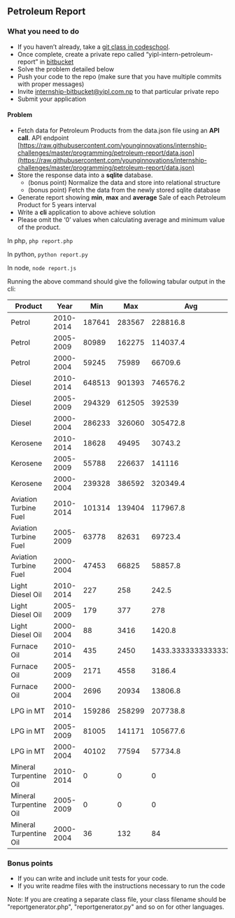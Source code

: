 ## Petroleum Report

### What you need to do

* If you haven’t already, take a [git class in codeschool](https://www.codeschool.com/courses/try-git).
* Once complete, create a private repo called “yipl-intern-petroleum-report” in [bitbucket](https://bitbucket.org)
* Solve the problem detailed below
* Push your code to the repo (make sure that you have multiple commits with proper messages)
* Invite internship-bitbucket@yipl.com.np to that particular private repo
* Submit your application

#### Problem

- Fetch data for Petroleum Products from the data.json file using an **API call**. API endpoint [https://raw.githubusercontent.com/younginnovations/internship-challenges/master/programming/petroleum-report/data.json](https://raw.githubusercontent.com/younginnovations/internship-challenges/master/programming/petroleum-report/data.json)
- Store the response data into a **sqlite** database. 
	- (bonus point) Normalize the data and store into relational structure
	- (bonus point) Fetch the data from the newly stored sqlite database
- Generate report showing **min**, **max** and **average** Sale of each Petroleum Product for 5 years interval
- Write a **cli** application to above achieve solution
- Please omit the ‘0’ values when calculating average and minimum value of the product.

In php,
`php report.php`

In python,
`python report.py`

In node,
`node report.js`

Running the above command should give the following tabular output in the cli:

|        Product         |    Year   |  Min   |  Max   |        Avg         |
|------------------------|-----------|--------|--------|--------------------|
|         Petrol         | 2010-2014 | 187641 | 283567 |      228816.8      |
|         Petrol         | 2005-2009 | 80989  | 162275 |      114037.4      |
|         Petrol         | 2000-2004 | 59245  | 75989  |      66709.6       |
|         Diesel         | 2010-2014 | 648513 | 901393 |      746576.2      |
|         Diesel         | 2005-2009 | 294329 | 612505 |       392539       |
|         Diesel         | 2000-2004 | 286233 | 326060 |      305472.8      |
|        Kerosene        | 2010-2014 | 18628  | 49495  |      30743.2       |
|        Kerosene        | 2005-2009 | 55788  | 226637 |       141116       |
|        Kerosene        | 2000-2004 | 239328 | 386592 |      320349.4      |
| Aviation Turbine Fuel  | 2010-2014 | 101314 | 139404 |      117967.8      |
| Aviation Turbine Fuel  | 2005-2009 | 63778  | 82631  |      69723.4       |
| Aviation Turbine Fuel  | 2000-2004 | 47453  | 66825  |      58857.8       |
|    Light Diesel Oil    | 2010-2014 |  227   |  258   |       242.5        |
|    Light Diesel Oil    | 2005-2009 |  179   |  377   |        278         |
|    Light Diesel Oil    | 2000-2004 |   88   |  3416  |       1420.8       |
|      Furnace Oil       | 2010-2014 |  435   |  2450  | 1433.3333333333333 |
|      Furnace Oil       | 2005-2009 |  2171  |  4558  |       3186.4       |
|      Furnace Oil       | 2000-2004 |  2696  | 20934  |      13806.8       |
|       LPG in MT        | 2010-2014 | 159286 | 258299 |      207738.8      |
|       LPG in MT        | 2005-2009 | 81005  | 141171 |      105677.6      |
|       LPG in MT        | 2000-2004 | 40102  | 77594  |      57734.8       |
| Mineral Turpentine Oil | 2010-2014 |   0    |   0    |         0          |
| Mineral Turpentine Oil | 2005-2009 |   0    |   0    |         0          |
| Mineral Turpentine Oil | 2000-2004 |   36   |  132   |         84         |



### Bonus points

* If you can write and include unit tests for your code.
* If you write readme files with the instructions necessary to run the code

Note: If you are creating a separate class file, your class filename should be "reportgenerator.php", "reportgenerator.py" and so on for other languages.


